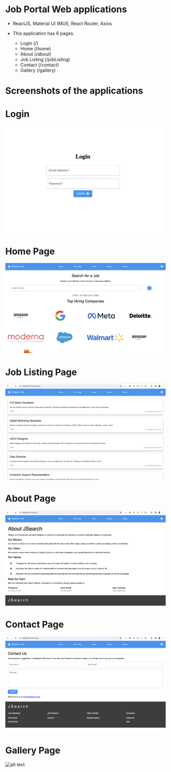 # Job Portal Web applications

- ReactJS, Material UI (MUI), React Router, Axios

- This application has 6 pages.
    - Login (/)
    - Home (/home)
    - About (/about)
    - Job Listing (/jobListing)
    - Contact (/contact)
    - Gallery (/gallery)

# Screenshots of the applications

# Login 
![alt text](./docs/image.png)

# Home Page
![alt text](./docs/image-1.png)

# Job Listing Page
![alt text](./docs/image-2.png)

# About Page

![alt text](./docs/image-3.png)

# Contact Page
![alt text](./docs/image-4.png)

# Gallery Page
![alt text](./docs/image-5.png)



